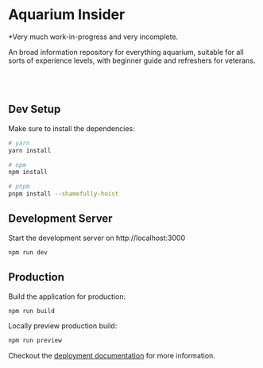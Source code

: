# Aquarium Insider

*Very much work-in-progress and very incomplete. 

An broad information repository for everything aquarium, suitable for all sorts of experience levels, with beginner guide and refreshers for veterans.

<br/><br/>

## Dev Setup

Make sure to install the dependencies:

```bash
# yarn
yarn install

# npm
npm install

# pnpm
pnpm install --shamefully-hoist
```

## Development Server

Start the development server on http://localhost:3000

```bash
npm run dev
```

## Production

Build the application for production:

```bash
npm run build
```

Locally preview production build:

```bash
npm run preview
```

Checkout the [deployment documentation](https://v3.nuxtjs.org/guide/deploy/presets) for more information.
